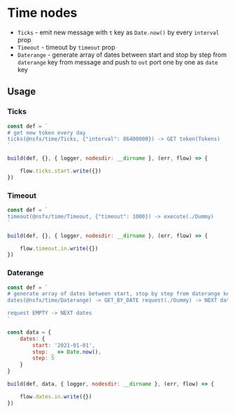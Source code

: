 
# Time nodes

- `Ticks` - emit new message with `t` key as `Date.now()` by every `interval` prop
- `Timeout` - timeout by `timeout` prop
- `Daterange` - generate array of dates between start and stop by step from `daterange` key from message and push to `out` port one by one as `date` key

## Usage

### Ticks

```js
const def = `
# get new token every day
ticks(@nsfx/time/Ticks, {"interval": 86400000}) -> GET token(Tokens)
`

build(def, {}, { logger, nodesdir: __dirname }, (err, flow) => {

    flow.ticks.start.write({})
})
```

### Timeout

```js
const def = `
timeout(@nsfx/time/Timeout, {"timeout": 1000}) -> execute(./Dummy)
`

build(def, {}, { logger, nodesdir: __dirname }, (err, flow) => {

    flow.timeout.in.write({})
})
```

### Daterange

```js
const def = `
# generate array of dates between start, stop by step from daterange key from message
dates(@nsfx/time/Daterange) -> GET_BY_DATE request(./Dummy) -> NEXT dates

request EMPTY -> NEXT dates
`

const data = {
    dates: {
        start: '2021-01-01',
        stop: _ => Date.now(),
        step: 5
    }
}

build(def, data, { logger, nodesdir: __dirname }, (err, flow) => {

    flow.dates.in.write({})
})
```